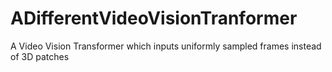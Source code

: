 # ADifferentVideoVisionTranformer
A Video Vision Transformer which inputs uniformly sampled frames instead of 3D patches
